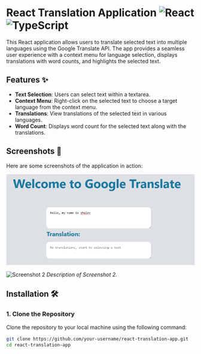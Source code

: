 # React Translation Application ![React](https://img.shields.io/badge/React-61DAFB?style=flat&logo=react&logoColor=black) ![TypeScript](https://img.shields.io/badge/TypeScript-3178C6?style=flat&logo=typescript&logoColor=white)

This React application allows users to translate selected text into multiple languages using the Google Translate API. The app provides a seamless user experience with a context menu for language selection, displays translations with word counts, and highlights the selected text.

## Features ✨

- **Text Selection**: Users can select text within a textarea.
- **Context Menu**: Right-click on the selected text to choose a target language from the context menu.
- **Translations**: View translations of the selected text in various languages.
- **Word Count**: Displays word count for the selected text along with the translations.

## Screenshots 📸

Here are some screenshots of the application in action:

![Screenshot 1](src/p1.png)

![Screenshot 2](path/to/your/screenshot2.png)
*Description of Screenshot 2.*

## Installation 🛠️

### 1. Clone the Repository

Clone the repository to your local machine using the following command:

```bash
git clone https://github.com/your-username/react-translation-app.git
cd react-translation-app
